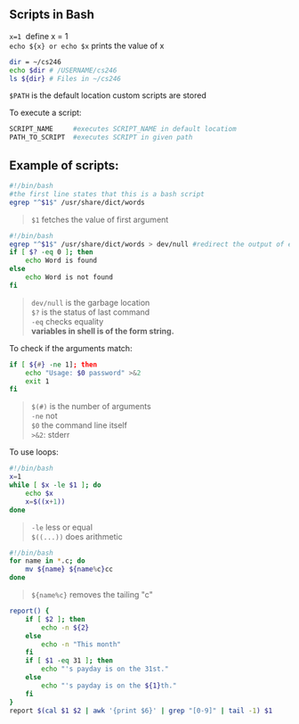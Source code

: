 ## Scripts in Bash

`x=1` &nbsp;define x = 1  
`echo ${x} or echo $x` prints the value of x  
```bash
dir = ~/cs246
echo $dir # /USERNAME/cs246
ls ${dir} # Files in ~/cs246
```
`$PATH` is the default location custom scripts are stored    

To execute a script: 
```bash
SCRIPT_NAME     #executes SCRIPT_NAME in default locatiom
PATH_TO_SCRIPT  #executes SCRIPT in given path
```

## Example of scripts:
```bash
#!/bin/bash
#the first line states that this is a bash script
egrep "^$1$" /usr/share/dict/words 
```
>`$1` fetches the value of first argument

```bash
#!/bin/bash
egrep "^$1$" /usr/share/dict/words > dev/null #redirect the output of egrep so that it is not printed  
if [ $? -eq 0 ]; then                 
    echo Word is found
else 
    echo Word is not found
fi
```
>`dev/null` is the garbage location  
`$?` is the status of last command  
`-eq` checks equality  
**variables in shell is of the form string.**


To check if the arguments match:


```bash
if [ ${#} -ne 1]; then
    echo "Usage: $0 password" >&2
    exit 1
fi
```
>`$(#)` is the number of arguments  
`-ne` not   
`$0` the command line itself  
`>&2`: stderr

To use loops:

```bash
#!/bin/bash
x=1
while [ $x -le $1 ]; do 
    echo $x
    x=$((x+1)) 
done
```
>`-le` less or equal  
`$((...))` does arithmetic
```bash
#!/bin/bash
for name in *.c; do
    mv ${name} ${name%c}cc
done
```
>`${name%c}` removes the tailing "c"  

```bash
report() {
    if [ $2 ]; then 
        echo -n ${2}
    else 
        echo -n "This month"
    fi
    if [ $1 -eq 31 ]; then 
        echo "'s payday is on the 31st."
    else 
        echo "'s payday is on the ${1}th."
    fi
}
report $(cal $1 $2 | awk '{print $6}' | grep "[0-9]" | tail -1) $1
```

